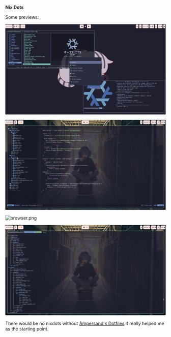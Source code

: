 **Nix Dots**

Some previews:

![fetch.png](./screenshots/fetch.png)

![nixvim.png](./screenshots/nixvim.png)

![browser.png](./screenshots/browser.ong)

![tree.png](./screenshots/tree.png)

There would be no nixdots without [Ampersand's Dotfiles](https://github.com/Andrey0189/nixos-config) it really helped me as the starting point.

